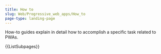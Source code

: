 ```yaml
---
title: How to
slug: Web/Progressive_web_apps/How_to
page-type: landing-page
---
```




How-to guides explain in detail how to accomplish a specific task related to PWAs.

{{ListSubpages}}
